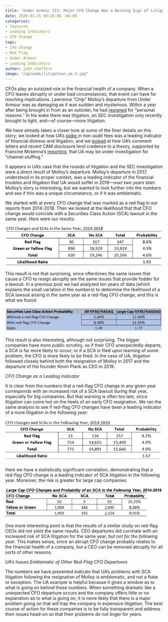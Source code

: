 ```yaml
---
title: 'Under Armour III: Major CFO Change Was a Warning Sign of Litigation'
date: 2020-03-25 09:26:00 -04:00
categories:
- featured
- Leading Indicators
- CFO Change
tags:
- CFO Change
- Red Flag
- Under Armour
- Leading Indicators
author: john_cheffers
image: "/uploads/litigation_ua-3.jpg"
---
```


CFOs play an outsized role in the financial health of a company.  When a CFO leaves abruptly or under bad circumstances, that event can have far reaching implications.  Lawrence “Chip” Molloy’s departure from Under Armour was as damaging as it was sudden and mysterious.  Within a year after being brought in from as an outsider, he had [resigned](https://www.sec.gov/Archives/edgar/data/1336917/000133691717000008/january312017form8-k.htm) for “personal reasons.”  In his wake there was litigation, an SEC investigation only recently brought to light, and—of course—more litigation.

We have already taken a closer look at some of the finer details on this story; we looked at how UA’s [spike ](https://blog.watchdogresearch.com/posts/under-armour-i-troubling-spike-in-non-audit-fees-went-ignored/)in non-audit fees was a leading indicator of financial distress and litigation, and we [looked](https://blog.watchdogresearch.com/posts/under-armour-part-ii-cam-raises-the-specter-of-channel-stuffing/) at how UA’s comment letters and recent CAM disclosure lend credence to a theory, supported by Francine Mckenna’s [reporting](https://thedig.substack.com/p/what-might-be-driving-the-criminal), that UA may be under investigation for “channel stuffing.” 
 
It appears in UA’s case that the rounds of litigation and the SEC investigation were a direct result of Molloy’s departure.  Molloy’s departure in 2017, understood in its proper context, was a leading indicator of the financial troubles and litigation that UA would suffer in 2019—*over two years later*.  Molloy’s story is interesting, but we wanted to look further into the numbers and see if this was a unique circumstance, or if it was emblematic.

We started with at every CFO change that was marked as a red flag in our reports from 2014-2018.  Then we looked at the likelihood that that CFO change would coincide with a Securities Class Action (SCA) lawsuit in the same year.  Here were our results:

![UA CFO Same Year.png](/uploads/UA%20CFO%20Same%20Year.png)
 
This result is not that surprising, since oftentimes the same issues that cause a CFO to resign abruptly are the same issues that provide fodder for a lawsuit. In a previous post we had analyzed ten years of data (which explains the small variation in the numbers) to determine the likelihood of a SCA lawsuit arising in the same year as a red-flag CFO change, and this is what we found:

![UA CFO same year by size.png](/uploads/UA%20CFO%20same%20year%20by%20size.png)
 
This result is also interesting, although not surprising.  The bigger companies have more public scrutiny, so if their CFO unexpectedly departs, a SCA is far more likely to occur; or if a SCA is filed upon learning of some problem, the CFO is more likely to be fired.  In the case of UA, litigation followed closely behind both the resignation of Molloy in 2017 and the departure of the founder Kevin Plank as CEO in 2019.

*CFO Change as a Leading Indicator*

It is clear from the numbers that a red-flag CFO change in any given year corresponds with an increased risk of a SCA lawsuit during that year, especially for big companies.  But that warning is often too late, since litigation can come hot on the heels of an early CFO resignation.  We ran the same analysis to see if red-flag CFO changes have been a leading indicator of a more litigation in the following year:

![UA CFO followingyr.png](/uploads/UA%20CFO%20followingyr.png)
 
Here we have a statistically significant correlation, demonstrating that a red-flag CFO change is a leading indicator of SCA litigation in the following year.  Moreover, the risk is greater for large cap companies:

![UA CFO followingyr by size.png](/uploads/UA%20CFO%20followingyr%20by%20size.png)
 
One more interesting point is that the results of a similar study on red-flag CEOs did not yield the same results.  CEO departures did correlate with an increased risk of SCA litigation for the same year, *but not for the following year*.  This makes sense, since an abrupt CFO change probably relates to the financial health of a company, but a CEO can be removed abruptly for all sorts of other reasons.

*UA’s Issues Emblematic of Other Red-Flag CFO Departures*

The numbers we have presented indicate that UA’s problems with SCA litigation following the resignation of Molloy is emblematic, and not a fluke or exception.  The UA example is helpful because it gives a window as to what is going on behind these numbers.  When something dramatic like a unexpected CFO departure occurs and the company offers little or no explanation as to what is going on, it is more likely that there is a major problem going on that will trap the company in expensive litigation.  The best course of action for these companies is to be fully transparent and address their issues head-on so that their problems do not linger for years. 
